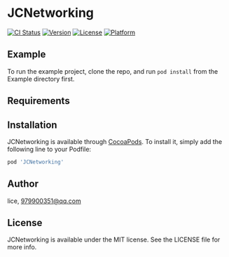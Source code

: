 # JCNetworking

[![CI Status](https://img.shields.io/travis/lice/JCNetworking.svg?style=flat)](https://travis-ci.org/lice/JCNetworking)
[![Version](https://img.shields.io/cocoapods/v/JCNetworking.svg?style=flat)](https://cocoapods.org/pods/JCNetworking)
[![License](https://img.shields.io/cocoapods/l/JCNetworking.svg?style=flat)](https://cocoapods.org/pods/JCNetworking)
[![Platform](https://img.shields.io/cocoapods/p/JCNetworking.svg?style=flat)](https://cocoapods.org/pods/JCNetworking)

## Example

To run the example project, clone the repo, and run `pod install` from the Example directory first.

## Requirements

## Installation

JCNetworking is available through [CocoaPods](https://cocoapods.org). To install
it, simply add the following line to your Podfile:

```ruby
pod 'JCNetworking'
```

## Author

lice, 979900351@qq.com

## License

JCNetworking is available under the MIT license. See the LICENSE file for more info.
